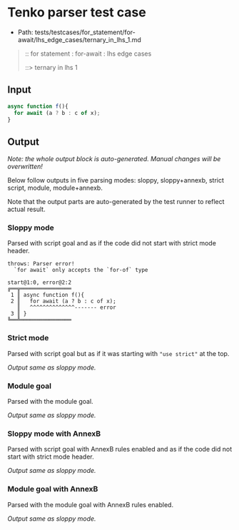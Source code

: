 # Tenko parser test case

- Path: tests/testcases/for_statement/for-await/lhs_edge_cases/ternary_in_lhs_1.md

> :: for statement : for-await : lhs edge cases
>
> ::> ternary in lhs 1

## Input

`````js
async function f(){
  for await (a ? b : c of x);
}
`````

## Output

_Note: the whole output block is auto-generated. Manual changes will be overwritten!_

Below follow outputs in five parsing modes: sloppy, sloppy+annexb, strict script, module, module+annexb.

Note that the output parts are auto-generated by the test runner to reflect actual result.

### Sloppy mode

Parsed with script goal and as if the code did not start with strict mode header.

`````
throws: Parser error!
  `for await` only accepts the `for-of` type

start@1:0, error@2:2
╔══╦════════════════
 1 ║ async function f(){
 2 ║   for await (a ? b : c of x);
   ║   ^^^^^^^^^^^^^^------- error
 3 ║ }
╚══╩════════════════

`````

### Strict mode

Parsed with script goal but as if it was starting with `"use strict"` at the top.

_Output same as sloppy mode._

### Module goal

Parsed with the module goal.

_Output same as sloppy mode._

### Sloppy mode with AnnexB

Parsed with script goal with AnnexB rules enabled and as if the code did not start with strict mode header.

_Output same as sloppy mode._

### Module goal with AnnexB

Parsed with the module goal with AnnexB rules enabled.

_Output same as sloppy mode._
